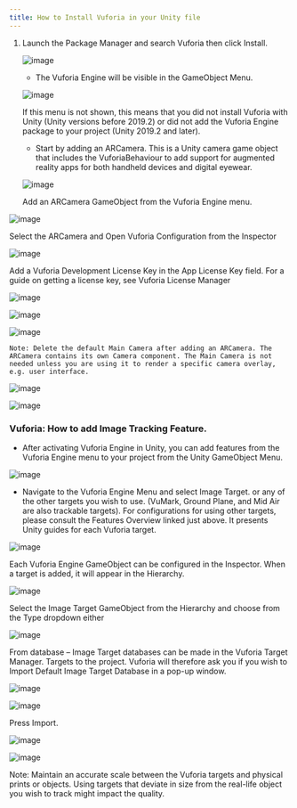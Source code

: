 ```yaml
---
title: How to Install Vuforia in your Unity file
---
```


1. Launch the Package Manager and search Vuforia then click Install.

   ![image](/img/XR-App-Installation-Guide/40.png)

   - The Vuforia Engine will be visible in the GameObject Menu.

   ![image](../../img/XR-App-Installation-Guide/41.png)

   If this menu is not shown, this means that you did not install Vuforia with Unity (Unity versions before 2019.2) or did not add the Vuforia Engine package to your project (Unity 2019.2 and later).

   - Start by adding an ARCamera. This is a Unity camera game object that includes the VuforiaBehaviour to add support for augmented reality apps for both handheld devices and digital eyewear.

   ![image](../../img/XR-App-Installation-Guide/42.png)

   Add an ARCamera GameObject from the Vuforia Engine menu.

![image](../../img/XR-App-Installation-Guide/43.png)

Select the ARCamera and Open Vuforia Configuration from the Inspector

![image](../../img/XR-App-Installation-Guide/44.png)

Add a Vuforia Development License Key in the App License Key field. For a guide on getting a license key, see Vuforia License Manager

![image](../../img/XR-App-Installation-Guide/45.png)

![image](../../img/XR-App-Installation-Guide/46.png)

![image](../../img/XR-App-Installation-Guide/47.png)

    Note: Delete the default Main Camera after adding an ARCamera. The ARCamera contains its own Camera component. The Main Camera is not needed unless you are using it to render a specific camera overlay, e.g. user interface.

![image](../../img/XR-App-Installation-Guide/48.png)

![image](../../img/XR-App-Installation-Guide/49.png)

### Vuforia: How to add Image Tracking Feature.

- After activating Vuforia Engine in Unity, you can add features from the Vuforia Engine menu to your project from the Unity GameObject Menu.

![image](../../img/XR-App-Installation-Guide/50.png)

- Navigate to the Vuforia Engine Menu and select Image Target. or any of the other targets you wish to use. (VuMark, Ground Plane, and Mid Air are also trackable targets).
  For configurations for using other targets, please consult the Features Overview linked just above. It presents Unity guides for each Vuforia target.

![image](../../img/XR-App-Installation-Guide/51.png)

Each Vuforia Engine GameObject can be configured in the Inspector. When a target is added, it will appear in the Hierarchy.

![image](../../img/XR-App-Installation-Guide/52.png)

Select the Image Target GameObject from the Hierarchy and choose from the Type dropdown either

![image](../../img/XR-App-Installation-Guide/53.png)

From database – Image Target databases can be made in the Vuforia Target Manager. Targets to the project. Vuforia will therefore ask you if you wish to Import Default Image Target Database in a pop-up window.

![image](../../img/XR-App-Installation-Guide/54.png)

![image](../../img/XR-App-Installation-Guide/55.png)

Press Import.

![image](../../img/XR-App-Installation-Guide/56.png)

![image](../../img/XR-App-Installation-Guide/57.png)

Note: Maintain an accurate scale between the Vuforia targets and physical prints or objects. Using targets that deviate in size from the real-life object you wish to track might impact the quality.
